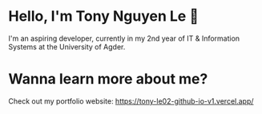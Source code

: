 # Hello, I'm Tony Nguyen Le 👋
I'm an aspiring developer, currently in my 2nd year of IT & Information Systems at the University of Agder.

# Wanna learn more about me?
Check out my portfolio website: https://tony-le02-github-io-v1.vercel.app/
